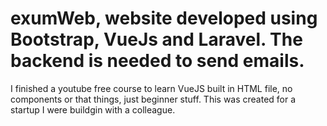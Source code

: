 # exumWeb, website developed using Bootstrap, VueJs and Laravel. The backend is needed to send emails.

I finished a youtube free course to learn VueJS built in HTML file, no components or that things, just beginner stuff. This was created for a startup I were buildgin with a colleague.

